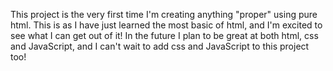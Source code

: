 This project is the very first time I'm creating anything "proper" using pure html. This is as I have just learned the most basic of html, and I'm excited to see what I can get out of it! In the future I plan to be great at both html, css and JavaScript, and I can't wait to add css and JavaScript to this project too!

